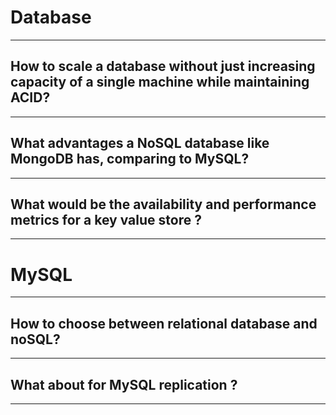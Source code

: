 # Database
---

## How to scale a database without just increasing capacity of a single machine while maintaining ACID?
---

## What advantages a NoSQL database like MongoDB has, comparing to MySQL?
---

## What would be the availability and performance metrics for a key value store ?
---

# MySQL
---

## How to choose between relational database and noSQL?
---

## What about for MySQL replication ?
---
